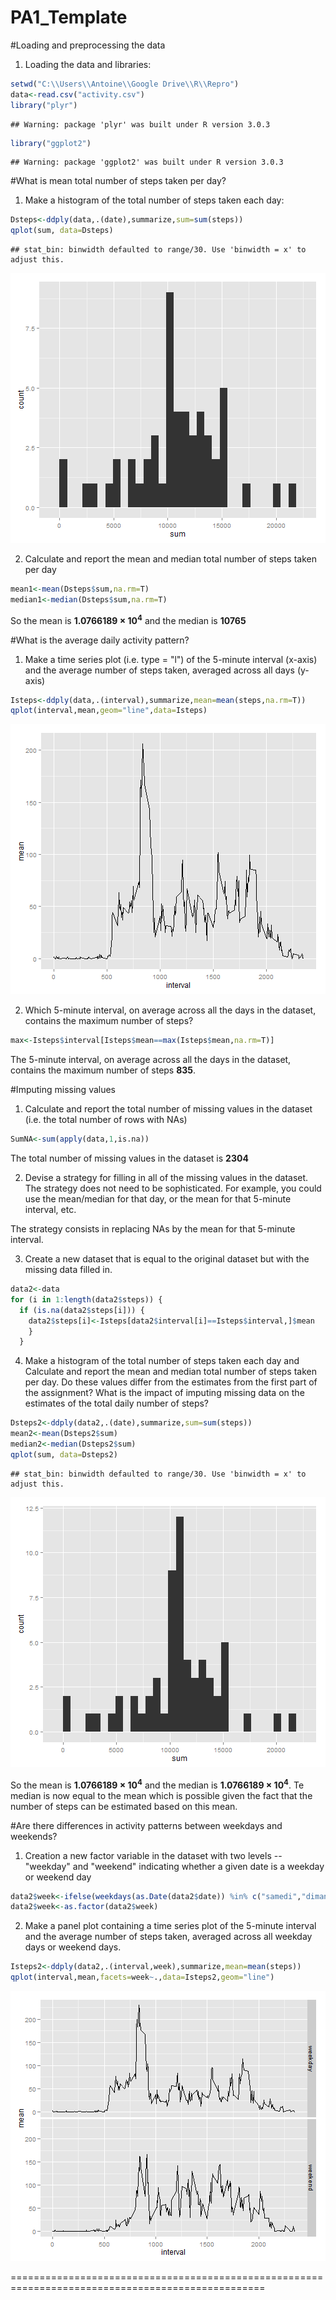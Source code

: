 PA1_Template
========================================================

#Loading and preprocessing the data

1. Loading the data and libraries:


```r
setwd("C:\\Users\\Antoine\\Google Drive\\R\\Repro")
data<-read.csv("activity.csv")
library("plyr")
```

```
## Warning: package 'plyr' was built under R version 3.0.3
```

```r
library("ggplot2")
```

```
## Warning: package 'ggplot2' was built under R version 3.0.3
```


#What is mean total number of steps taken per day?

1. Make a histogram of the total number of steps taken each day:


```r
Dsteps<-ddply(data,.(date),summarize,sum=sum(steps))
qplot(sum, data=Dsteps)
```

```
## stat_bin: binwidth defaulted to range/30. Use 'binwidth = x' to adjust this.
```

![plot of chunk unnamed-chunk-2](figure/unnamed-chunk-2-1.png) 

2. Calculate and report the mean and median total number of steps taken per day


```r
mean1<-mean(Dsteps$sum,na.rm=T)
median1<-median(Dsteps$sum,na.rm=T)
```

So the mean is **1.0766189 &times; 10<sup>4</sup>** and the median is **10765**


#What is the average daily activity pattern?

1. Make a time series plot (i.e. type = "l") of the 5-minute interval (x-axis) and the average number of steps taken, averaged across all days (y-axis)


```r
Isteps<-ddply(data,.(interval),summarize,mean=mean(steps,na.rm=T))
qplot(interval,mean,geom="line",data=Isteps)
```

![plot of chunk unnamed-chunk-4](figure/unnamed-chunk-4-1.png) 

2. Which 5-minute interval, on average across all the days in the dataset, contains the maximum number of steps?


```r
max<-Isteps$interval[Isteps$mean==max(Isteps$mean,na.rm=T)]
```

The 5-minute interval, on average across all the days in the dataset, contains the maximum number of steps **835**.


#Imputing missing values

1. Calculate and report the total number of missing values in the dataset (i.e. the total number of rows with NAs)


```r
SumNA<-sum(apply(data,1,is.na))
```

The total number of missing values in the dataset is **2304**

2. Devise a strategy for filling in all of the missing values in the dataset. The strategy does not need to be sophisticated. For example, you could use the mean/median for that day, or the mean for that 5-minute interval, etc.

The strategy consists in replacing NAs by the mean for that 5-minute interval.

3. Create a new dataset that is equal to the original dataset but with the missing data filled in.


```r
data2<-data
for (i in 1:length(data2$steps)) { 
  if (is.na(data2$steps[i])) {
    data2$steps[i]<-Isteps[data2$interval[i]==Isteps$interval,]$mean
    }
  }
```

4. Make a histogram of the total number of steps taken each day and Calculate and report the mean and median total number of steps taken per day. Do these values differ from the estimates from the first part of the assignment? What is the impact of imputing missing data on the estimates of the total daily number of steps?



```r
Dsteps2<-ddply(data2,.(date),summarize,sum=sum(steps))
mean2<-mean(Dsteps2$sum)
median2<-median(Dsteps2$sum)
qplot(sum, data=Dsteps2)
```

```
## stat_bin: binwidth defaulted to range/30. Use 'binwidth = x' to adjust this.
```

![plot of chunk unnamed-chunk-8](figure/unnamed-chunk-8-1.png) 

So the mean is **1.0766189 &times; 10<sup>4</sup>** and the median is **1.0766189 &times; 10<sup>4</sup>**. Te median is now equal to the mean which is possible given the fact that the number of steps can be estimated based on this mean.


#Are there differences in activity patterns between weekdays and weekends?


1. Creation a new factor variable in the dataset with two levels -- "weekday" and "weekend" indicating whether a given date is a weekday or weekend day


```r
data2$week<-ifelse(weekdays(as.Date(data2$date)) %in% c("samedi","dimanche"), "weekend","weekday")
data2$week<-as.factor(data2$week)
```


2. Make a panel plot containing a time series plot of the 5-minute interval and the average number of steps taken, averaged across all weekday days or weekend days.


```r
Isteps2<-ddply(data2,.(interval,week),summarize,mean=mean(steps))
qplot(interval,mean,facets=week~.,data=Isteps2,geom="line")
```

![plot of chunk unnamed-chunk-10](figure/unnamed-chunk-10-1.png) 

==================================================================================================
